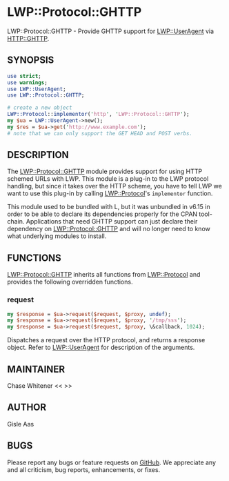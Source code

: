 # LWP::Protocol::GHTTP

LWP::Protocol::GHTTP - Provide GHTTP support for [LWP::UserAgent](http://metacpan.org/pod/LWP::UserAgent) via [HTTP::GHTTP](http://metacpan.org/pod/HTTP::GHTTP).

## SYNOPSIS

```perl
use strict;
use warnings;
use LWP::UserAgent;
use LWP::Protocol::GHTTP;

# create a new object
LWP::Protocol::implementor('http', 'LWP::Protocol::GHTTP');
my $ua = LWP::UserAgent->new();
my $res = $ua->get('http://www.example.com');
# note that we can only support the GET HEAD and POST verbs.
```

## DESCRIPTION

The [LWP::Protocol::GHTTP](http://metacpan.org/pod/LWP::Protocol::HTTP) module provides support for using HTTP schemed URLs
with LWP.  This module is a plug-in to the LWP protocol handling, but since it
takes over the HTTP scheme, you have to tell LWP we want to use this plug-in by
calling [LWP::Protocol](http://metacpan.org/pod/LWP::Protocol)'s ```implementor``` function.

This module used to be bundled with L<libwww-perl>, but it was unbundled in
v6.15 in order to be able to declare its dependencies properly for the CPAN
tool-chain. Applications that need GHTTP support can just declare their
dependency on [LWP::Protocol::GHTTP](http://metacpan.org/pod/LWP::Protocol::HTTP) and will no longer need to know what
underlying modules to install.

## FUNCTIONS

[LWP::Protocol::GHTTP](http://metacpan.org/pod/LWP::Protocol::HTTP) inherits all functions from [LWP::Protocol](http://metacpan.org/pod/LWP::Protocol) and provides the following
overridden functions.

### request

```perl
my $response = $ua->request($request, $proxy, undef);
my $response = $ua->request($request, $proxy, '/tmp/sss');
my $response = $ua->request($request, $proxy, \&callback, 1024);
```

Dispatches a request over the HTTP protocol, and returns a response object.
Refer to [LWP::UserAgent](http://metacpan.org/pod/LWP::UserAgent) for description of the arguments.

## MAINTAINER

Chase Whitener << <cwhitener at gmail.com> >>

## AUTHOR

Gisle Aas

## BUGS

Please report any bugs or feature requests on [GitHub](https://github.com/genio/lwp-protocl-ghttp/issues).
We appreciate any and all criticism, bug reports, enhancements, or fixes.
